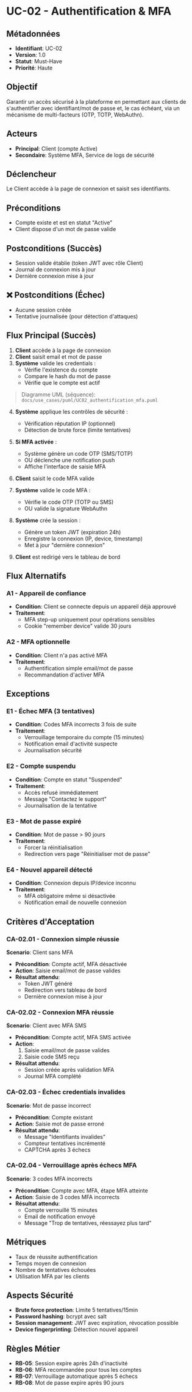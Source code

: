 # UC-02 - Authentification & MFA

## Métadonnées
- **Identifiant**: UC-02
- **Version**: 1.0
- **Statut**: Must-Have
- **Priorité**: Haute

## Objectif
Garantir un accès sécurisé à la plateforme en permettant aux clients de s'authentifier avec identifiant/mot de passe et, le cas échéant, via un mécanisme de multi-facteurs (OTP, TOTP, WebAuthn).

## Acteurs
- **Principal**: Client (compte Active)
- **Secondaire**: Système MFA, Service de logs de sécurité

## Déclencheur
Le Client accède à la page de connexion et saisit ses identifiants.

## Préconditions
- Compte existe et est en statut "Active"
- Client dispose d'un mot de passe valide

## Postconditions (Succès)
- Session valide établie (token JWT avec rôle Client)
- Journal de connexion mis à jour
- Dernière connexion mise à jour

## ❌ Postconditions (Échec)
- Aucune session créée
- Tentative journalisée (pour détection d'attaques)

## Flux Principal (Succès)

1. **Client** accède à la page de connexion
2. **Client** saisit email et mot de passe
3. **Système** valide les credentials :
   - Vérifie l'existence du compte
   - Compare le hash du mot de passe
   - Vérifie que le compte est actif


> Diagramme UML (séquence): `docs/use_cases/puml/UC02_authentification_mfa.puml`
4. **Système** applique les contrôles de sécurité :
   - Vérification réputation IP (optionnel)
   - Détection de brute force (limite tentatives)

5. **Si MFA activée** :
   - Système génère un code OTP (SMS/TOTP)
   - OU déclenche une notification push
   - Affiche l'interface de saisie MFA

6. **Client** saisit le code MFA valide
7. **Système** valide le code MFA :
   - Vérifie le code OTP (TOTP ou SMS)
   - OU valide la signature WebAuthn

8. **Système** crée la session :
   - Génère un token JWT (expiration 24h)
   - Enregistre la connexion (IP, device, timestamp)
   - Met à jour "dernière connexion"

9. **Client** est redirigé vers le tableau de bord

## Flux Alternatifs

### A1 - Appareil de confiance
- **Condition**: Client se connecte depuis un appareil déjà approuvé
- **Traitement**: 
  - MFA step-up uniquement pour opérations sensibles
  - Cookie "remember device" valide 30 jours

### A2 - MFA optionnelle
- **Condition**: Client n'a pas activé MFA
- **Traitement**:
  - Authentification simple email/mot de passe
  - Recommandation d'activer MFA

## Exceptions

### E1 - Échec MFA (3 tentatives)
- **Condition**: Codes MFA incorrects 3 fois de suite
- **Traitement**:
  - Verrouillage temporaire du compte (15 minutes)
  - Notification email d'activité suspecte
  - Journalisation sécurité

### E2 - Compte suspendu
- **Condition**: Compte en statut "Suspended"
- **Traitement**:
  - Accès refusé immédiatement
  - Message "Contactez le support"
  - Journalisation de la tentative

### E3 - Mot de passe expiré
- **Condition**: Mot de passe > 90 jours
- **Traitement**:
  - Forcer la réinitialisation
  - Redirection vers page "Réinitialiser mot de passe"

### E4 - Nouvel appareil détecté
- **Condition**: Connexion depuis IP/device inconnu
- **Traitement**:
  - MFA obligatoire même si désactivée
  - Notification email de nouvelle connexion

## Critères d'Acceptation

### CA-02.01 - Connexion simple réussie
**Scenario**: Client sans MFA
- **Précondition**: Compte actif, MFA désactivée
- **Action**: Saisie email/mot de passe valides
- **Résultat attendu**:
  - Token JWT généré
  - Redirection vers tableau de bord
  - Dernière connexion mise à jour

### CA-02.02 - Connexion MFA réussie
**Scenario**: Client avec MFA SMS
- **Précondition**: Compte actif, MFA SMS activée
- **Action**: 
  1. Saisie email/mot de passe valides
  2. Saisie code SMS reçu
- **Résultat attendu**:
  - Session créée après validation MFA
  - Journal MFA complété

### CA-02.03 - Échec credentials invalides
**Scenario**: Mot de passe incorrect
- **Précondition**: Compte existant
- **Action**: Saisie mot de passe erroné
- **Résultat attendu**:
  - Message "Identifiants invalides"
  - Compteur tentatives incrémenté
  - CAPTCHA après 3 échecs

### CA-02.04 - Verrouillage après échecs MFA
**Scenario**: 3 codes MFA incorrects
- **Précondition**: Compte avec MFA, étape MFA atteinte
- **Action**: Saisie de 3 codes MFA incorrects
- **Résultat attendu**:
  - Compte verrouillé 15 minutes
  - Email de notification envoyé
  - Message "Trop de tentatives, réessayez plus tard"

## Métriques
- Taux de réussite authentification
- Temps moyen de connexion
- Nombre de tentatives échouées
- Utilisation MFA par les clients

## Aspects Sécurité
- **Brute force protection**: Limite 5 tentatives/15min
- **Password hashing**: bcrypt avec salt
- **Session management**: JWT avec expiration, révocation possible
- **Device fingerprinting**: Détection nouvel appareil

## Règles Métier
- **RB-05**: Session expire après 24h d'inactivité
- **RB-06**: MFA recommandée pour tous les comptes
- **RB-07**: Verrouillage automatique après 5 échecs
- **RB-08**: Mot de passe expire après 90 jours